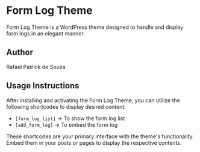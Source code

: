 # Form Log Theme

Form Log Theme is a WordPress theme designed to handle and display form logs in an elegant manner.

## Author

Rafael Patrick de Souza

## Usage Instructions

After installing and activating the Form Log Theme, you can utilize the following shortcodes to display desired content:

- `[form_log_list]` -> To show the form log list
- `[add_form_log]` -> To embed the form log

These shortcodes are your primary interface with the theme's functionality. Embed them in your posts or pages to display the respective contents.

